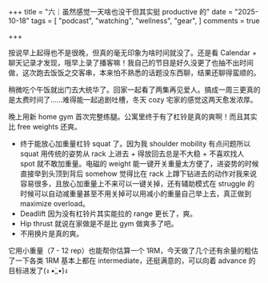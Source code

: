 +++
title = "六｜虽然感觉一天啥也没干但其实挺 productive 的"
date = "2025-10-18"
tags = [
    "podcast",
    "watching",
    "wellness",
    "gear",
]
comments = true

+++

按说早上起得也不是很晚，但真的毫无印象为啥时间就没了。还是看 Calendar + 聊天记录才发现，哦早上录了播客嘛！我自己的节目是好久没更了也抽不出时间做，这次跑去饭饭之交客串，本来怕不熟悉的话题没东西聊，结果还聊得蛮顺的。

稍微吃个午饭就出门去大统华了。回家一起看了两集再见爱人。搞成一周三更真的是太费时间了……难得能一起追剧吐槽，冬天 cozy 宅家的感觉这两天愈发浓厚。

晚上用新 home gym 首次完整练腿。公寓里终于有了杠铃是真的爽啊！而且其实比 free weights 还爽。
- 终于能放心加重量杠铃 squat 了。因为我 shoulder mobility 有点问题所以 squat 用传统的姿势从 rack 上进去 + 得放回去总是不大稳 + 不喜欢找人 spot 就不敢加重量。电磁的 weight 能一键开关重量太方便了，进姿势的时候直接举到头顶到背后 somehow 觉得比在 rack 上蹲下钻进去的动作对我来说容易很多，且放心加重量上不来可以一键关掉，还有辅助模式在 struggle 的时候可以自动减重量甚至不用关掉可以用减小的重量自己举上去，真正做到 maximize overload。
- Deadlift 因为没有杠铃片其实能拉的 range 更长了，爽。
- Hip thrust 就说在家做是不是比 gym 做爽多了吧。
- 不用换片是真的爽。

它用小重量（7 - 12 rep）也能帮你估算一个 1RM，今天做了几个还有余量的粗估了一下各类 1RM 基本上都在 intermediate，还挺满意的，可以向着 advance 的目标进发了(ง •̀_•́)ง

